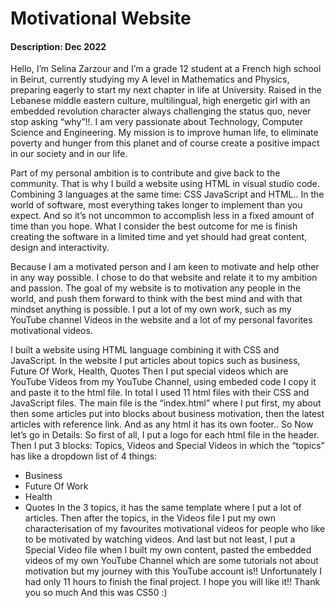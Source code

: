 # Motivational Website
#### Description: Dec 2022
Hello, I’m Selina Zarzour and I’m a grade 12 student at a French high school in Beirut, currently studying my A level in Mathematics and Physics, preparing eagerly to start my next chapter in life at University. Raised in the Lebanese middle eastern culture, multilingual, high energetic girl with an embedded revolution character always challenging the status quo, never stop asking “why”!!. I am very passionate about Technology, Computer Science and Engineering. My mission is to improve human life, to eliminate poverty and hunger from this planet and of course create a positive impact in our society and in our life.

Part of my personal ambition is to contribute and give back to the community.
That is why I build a website using HTML in visual studio code.
Combining 3 languages at the same time: CSS JavaScript and HTML..
In the world of software, most everything takes longer to implement than you expect. And so it’s not uncommon to accomplish less in a fixed amount of time than you hope.
What I consider the best outcome for me is finish creating the software in a limited time and yet should had great content, design and interactivity.

Because I am a motivated person and I am keen to motivate and help other in any way possible. I chose to do that website and relate it to my ambition and passion.
The goal of my website is to motivation any people in the world, and push them forward to think with the best mind and with that mindset anything is possible.
I put a lot of my own work, such as my YouTube channel Videos in the website and a lot of my personal favorites motivational videos.

I built a website using HTML language combining it with CSS and JavaScript.
In the website I put articles about topics such as business, Future Of Work, Health, Quotes
Then I put special videos which are YouTube Videos from my YouTube Channel, using embeded code I copy it and paste it to the html file.
In total I used 11 html files with their CSS and JavaScript files.
The main file is the “index.html” where I put first, my about then some articles put into blocks about business motivation, then the latest articles with reference link.
And as any html it has its own footer..
So Now let’s go in Details:
So first of all, I put a logo for each html file in the header.
Then I put 3 blocks:
Topics, Videos and Special Videos
in which the “topics” has like a dropdown list of 4 things:
-	Business
-	Future Of Work
-	Health
-	Quotes
In the 3 topics, it has the same template where I put a lot of articles.
Then after the topics, in the Videos file I put my own characterisation of my favourites motivational videos for people who like to be motivated by watching videos.
And last but not least, I put a Special Video file when I built my own content, pasted the embedded videos of my own YouTube Channel which are some tutorials not about motivation but my journey with this YouTube account is!!
Unfortunately I had only 11 hours to finish the final project.
I hope you will like it!!
Thank you so much
And this was CS50 :)
